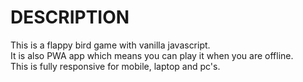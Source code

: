 # DESCRIPTION

This is a flappy bird game with vanilla javascript. <br />
It is also PWA app which means you can play it when you are offline. <br />
This is fully responsive for mobile, laptop and pc's.
